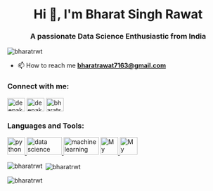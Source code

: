 <h1 align="center">Hi 👋, I'm Bharat Singh Rawat</h1>
<h3 align="center">A passionate Data Science Enthusiastic from India</h3>

<p align="left"> <img src="https://komarev.com/ghpvc/?username=bharatrwt&label=Profile%20views&color=0e75b6&style=flat" alt="bharatrwt" /> </p>

- 📫 How to reach me **bharatrawat7163@gmail.com**

<h3 align="left">Connect with me:</h3>
<p align="left">
<a href="https://linkedin.com/in/bharat-singh-rawat-99321b2a5" target="blank"><img align="center" src="https://raw.githubusercontent.com/rahuldkjain/github-profile-readme-generator/master/src/images/icons/Social/linked-in-alt.svg" alt="deepakpokhriyal2001" height="30" width="40" /></a>
<a href="https://instagram.com/_bharatrwt_" target="blank"><img align="center" src="https://raw.githubusercontent.com/rahuldkjain/github-profile-readme-generator/master/src/images/icons/Social/instagram.svg" alt="deepakpokhriyal2001" height="30" width="40" /></a>
<a href="https://kaggle.com/bharatsinghrawat" target="blank"><img align="center" src="https://static-00.iconduck.com/assets.00/kaggle-icon-2048x2048-fxhlmjy3.png" alt="bharatsinghrawat" height="30" width="40" /></a>
</p>

<h3 align="left">Languages and Tools:</h3>
<p align="left"> <a href="https://developer.android.com" target="_blank" rel="noreferrer">  </a> <a href="https://www.arduino.cc/" target="_blank" rel="noreferrer"> </a> 
<a href="https://www.w3schools.com/python/" target="_blank" rel="noreferrer"> <img src="https://upload.wikimedia.org/wikipedia/commons/thumb/c/c3/Python-logo-notext.svg/1200px-Python-logo-notext.svg.png" alt="python" width="40" height="40"/> </a> 
<a href="https://https://www.w3schools.com/datascience/" target="_blank" rel="noreferrer"> <img src="https://media.assettype.com/analyticsinsight%2F2024-07%2F28d904be-ce9b-4043-9392-7e30e077c362%2F7_Benefits_of_Data_Science.jpg" alt="data science" width="80" height="40"/> </a> 
<a href="https://https://www.w3schools.com/python/python_ml_getting_started.asp" target="_blank" rel="noreferrer"> <img src="https://encrypted-tbn0.gstatic.com/images?q=tbn:ANd9GcRYTN25GEP0YxpZ_b1Sy0qc3r4xfKNIMmeh0Q&s" alt="machine learning" width="80" height="40"/></a> 
<a href="https://www.w3schools.com/MySQL/default.asp" target="_blank" rel="noreferrer"> <img src="https://encrypted-tbn0.gstatic.com/images?q=tbn:ANd9GcT0K1-NTvITu0gnWAHfVxVs49-LeFNS8aaFsA&s" alt="My SQL" width="40" height="40"/> </a>
<a href="https://www.dataquest.io/blog/jupyter-notebook-tutorial/" target="_blank" rel="noreferrer"> <img src="https://app.dropinblog.com/uploaded/blogs/34249715/files/featured/jupyter_notebook.png" alt="My SQL" width="40" height="40"/> </a> 



<p><img align="left" src="https://github-readme-stats.vercel.app/api/top-langs?username=bharatrwt&show_icons=true&locale=en&layout=compact" alt="bharatrwt" /></p>

<p>&nbsp;<img align="center" src="https://github-readme-stats.vercel.app/api?username=bharatrwt&show_icons=true&locale=en" alt="bharatrwt" /></p>

<p><img align="center" src="https://github-readme-streak-stats.herokuapp.com/?user=bharatrwt&" alt="bharatrwt" /></p>

